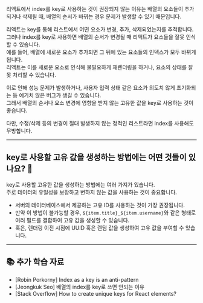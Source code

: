 
리액트에서 index를 key로 사용하는 것이 권장되지 않는 이유는 배열의 요소들이 추가되거나 삭제될 때, 배열의 순서가 바뀌는 경우 문제가 발생할 수 있기 때문입니다.

리액트는 key를 통해 리스트에서 어떤 요소가 변경, 추가, 삭제되었는지를 추적합니다.  
그러나 index를 key로 사용하면 배열의 순서가 변경될 때 리액트가 요소들을 잘못 인식할 수 있습니다.  
예를 들어, 배열에 새로운 요소가 추가되면 그 뒤에 있는 요소들의 인덱스가 모두 바뀌게 됩니다.  
리액트는 이를 새로운 요소로 인식해 불필요하게 재렌더링을 하거나, 요소의 상태를 잘못 처리할 수 있습니다.

이로 인해 성능 문제가 발생하거나, 사용자 입력 상태 같은 요소가 의도치 않게 초기화되는 등 예기치 않은 버그가 생길 수 있습니다.  
그래서 배열의 순서나 요소 변경에 영향을 받지 않는 고유한 값을 key로 사용하는 것이 좋습니다.

다만, 수정/삭제 등의 변경이 절대 발생하지 않는 정적인 리스트라면 index를 사용해도 무방합니다.

---

## key로 사용할 고유 값을 생성하는 방법에는 어떤 것들이 있나요? 🤔

key로 사용할 고유한 값을 생성하는 방법에는 여러 가지가 있습니다.  
주로 데이터의 유일성을 보장하고 변하지 않는 값을 사용하는 것이 중요합니다.

- 서버의 데이터베이스에서 제공하는 고유 ID를 사용하는 것이 가장 권장됩니다.
- 만약 이 방법이 불가능할 경우, `${item.title}_${item.username}`와 같은 형태로 여러 필드를 결합하여 고유 값을 생성할 수 있습니다.
- 혹은, 렌더링 이전 시점에 UUID 혹은 랜덤 값을 생성하여 고유 값을 부여할 수 있습니다.

---

## 📚 추가 학습 자료

- [Robin Porkorny] Index as a key is an anti-pattern  
- [Jeongkuk Seo] 배열의 index를 key로 쓰면 안되는 이유  
- [Stack Overflow] How to create unique keys for React elements?